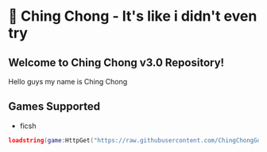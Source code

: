 # 🍜 Ching Chong - It's like i didn't even try

## Welcome to Ching Chong v3.0 Repository! 
Hello guys my name is Ching Chong

## Games Supported
- ficsh

```lua
loadstring(game:HttpGet("https://raw.githubusercontent.com/ChingChongGuy/ChingChong/refs/heads/main/Initialize"))()
```
